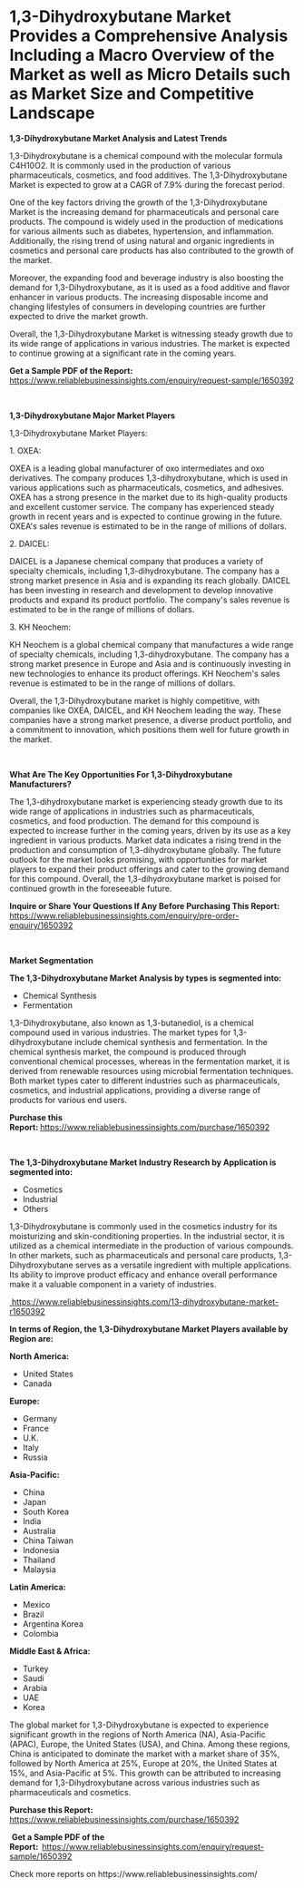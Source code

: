 <p><h1>1,3-Dihydroxybutane Market Provides a Comprehensive Analysis Including a Macro Overview of the Market as well as Micro Details such as Market Size and Competitive Landscape</h1></p><p><strong>1,3-Dihydroxybutane Market Analysis and Latest Trends</strong></p>
<p><p>1,3-Dihydroxybutane is a chemical compound with the molecular formula C4H10O2. It is commonly used in the production of various pharmaceuticals, cosmetics, and food additives. The 1,3-Dihydroxybutane Market is expected to grow at a CAGR of 7.9% during the forecast period.</p><p>One of the key factors driving the growth of the 1,3-Dihydroxybutane Market is the increasing demand for pharmaceuticals and personal care products. The compound is widely used in the production of medications for various ailments such as diabetes, hypertension, and inflammation. Additionally, the rising trend of using natural and organic ingredients in cosmetics and personal care products has also contributed to the growth of the market.</p><p>Moreover, the expanding food and beverage industry is also boosting the demand for 1,3-Dihydroxybutane, as it is used as a food additive and flavor enhancer in various products. The increasing disposable income and changing lifestyles of consumers in developing countries are further expected to drive the market growth.</p><p>Overall, the 1,3-Dihydroxybutane Market is witnessing steady growth due to its wide range of applications in various industries. The market is expected to continue growing at a significant rate in the coming years.</p></p>
<p><strong>Get a Sample PDF of the Report:&nbsp;</strong> <a href="https://www.reliablebusinessinsights.com/enquiry/request-sample/1650392">https://www.reliablebusinessinsights.com/enquiry/request-sample/1650392</a></p>
<p>&nbsp;</p>
<p><strong>1,3-Dihydroxybutane Major Market Players</strong></p>
<p><p>1,3-Dihydroxybutane Market Players:</p><p>1. OXEA:</p><p>OXEA is a leading global manufacturer of oxo intermediates and oxo derivatives. The company produces 1,3-dihydroxybutane, which is used in various applications such as pharmaceuticals, cosmetics, and adhesives. OXEA has a strong presence in the market due to its high-quality products and excellent customer service. The company has experienced steady growth in recent years and is expected to continue growing in the future. OXEA's sales revenue is estimated to be in the range of millions of dollars.</p><p>2. DAICEL:</p><p>DAICEL is a Japanese chemical company that produces a variety of specialty chemicals, including 1,3-dihydroxybutane. The company has a strong market presence in Asia and is expanding its reach globally. DAICEL has been investing in research and development to develop innovative products and expand its product portfolio. The company's sales revenue is estimated to be in the range of millions of dollars.</p><p>3. KH Neochem:</p><p>KH Neochem is a global chemical company that manufactures a wide range of specialty chemicals, including 1,3-dihydroxybutane. The company has a strong market presence in Europe and Asia and is continuously investing in new technologies to enhance its product offerings. KH Neochem's sales revenue is estimated to be in the range of millions of dollars.</p><p>Overall, the 1,3-Dihydroxybutane market is highly competitive, with companies like OXEA, DAICEL, and KH Neochem leading the way. These companies have a strong market presence, a diverse product portfolio, and a commitment to innovation, which positions them well for future growth in the market.</p></p>
<p>&nbsp;</p>
<p><strong>What Are The Key Opportunities For 1,3-Dihydroxybutane Manufacturers?</strong></p>
<p><p>The 1,3-dihydroxybutane market is experiencing steady growth due to its wide range of applications in industries such as pharmaceuticals, cosmetics, and food production. The demand for this compound is expected to increase further in the coming years, driven by its use as a key ingredient in various products. Market data indicates a rising trend in the production and consumption of 1,3-dihydroxybutane globally. The future outlook for the market looks promising, with opportunities for market players to expand their product offerings and cater to the growing demand for this compound. Overall, the 1,3-dihydroxybutane market is poised for continued growth in the foreseeable future.</p></p>
<p><strong>Inquire or Share Your Questions If Any Before Purchasing This Report:</strong> <a href="https://www.reliablebusinessinsights.com/enquiry/pre-order-enquiry/1650392">https://www.reliablebusinessinsights.com/enquiry/pre-order-enquiry/1650392</a></p>
<p>&nbsp;</p>
<p><strong>Market Segmentation</strong></p>
<p><strong>The 1,3-Dihydroxybutane Market Analysis by types is segmented into:</strong></p>
<p><ul><li>Chemical Synthesis</li><li>Fermentation</li></ul></p>
<p><p>1,3-Dihydroxybutane, also known as 1,3-butanediol, is a chemical compound used in various industries. The market types for 1,3-dihydroxybutane include chemical synthesis and fermentation. In the chemical synthesis market, the compound is produced through conventional chemical processes, whereas in the fermentation market, it is derived from renewable resources using microbial fermentation techniques. Both market types cater to different industries such as pharmaceuticals, cosmetics, and industrial applications, providing a diverse range of products for various end users.</p></p>
<p><strong>Purchase this Report:&nbsp;</strong><a href="https://www.reliablebusinessinsights.com/purchase/1650392">https://www.reliablebusinessinsights.com/purchase/1650392</a></p>
<p>&nbsp;</p>
<p><strong>The 1,3-Dihydroxybutane Market Industry Research by Application is segmented into:</strong></p>
<p><ul><li>Cosmetics</li><li>Industrial</li><li>Others</li></ul></p>
<p><p>1,3-Dihydroxybutane is commonly used in the cosmetics industry for its moisturizing and skin-conditioning properties. In the industrial sector, it is utilized as a chemical intermediate in the production of various compounds. In other markets, such as pharmaceuticals and personal care products, 1,3-Dihydroxybutane serves as a versatile ingredient with multiple applications. Its ability to improve product efficacy and enhance overall performance make it a valuable component in a variety of industries.</p></p>
<p><a href="https://www.reliablebusinessinsights.com/13-dihydroxybutane-market-r1650392">&nbsp;https://www.reliablebusinessinsights.com/13-dihydroxybutane-market-r1650392</a></p>
<p><strong>In terms of Region, the 1,3-Dihydroxybutane Market Players available by Region are:</strong></p>
<p>
    <p> <strong> North America: </strong>
        <ul>
            <li>United States</li>
            <li>Canada</li>
        </ul>
        </p> 
    <p> <strong> Europe: </strong>
        <ul>
            <li>Germany</li>
            <li>France</li>
            <li>U.K.</li>
            <li>Italy</li>
            <li>Russia</li>
        </ul>
        </p> 
    <p> <strong> Asia-Pacific: </strong>
        <ul>
            <li>China</li>
            <li>Japan</li>
            <li>South Korea</li>
            <li>India</li>
            <li>Australia</li>
            <li>China Taiwan</li>
            <li>Indonesia</li>
            <li>Thailand</li>
            <li>Malaysia</li>
        </ul>
        </p> 
    <p> <strong> Latin America: </strong>
        <ul>
            <li>Mexico</li>
            <li>Brazil</li>
            <li>Argentina Korea</li>
            <li>Colombia</li>
        </ul>
        </p> 
    <p> <strong> Middle East & Africa: </strong>
        <ul>
            <li>Turkey</li>
            <li>Saudi</li>
            <li>Arabia</li>
            <li>UAE</li>
            <li>Korea</li>
        </ul>
    </p>
    </p>
<p><p>The global market for 1,3-Dihydroxybutane is expected to experience significant growth in the regions of North America (NA), Asia-Pacific (APAC), Europe, the United States (USA), and China. Among these regions, China is anticipated to dominate the market with a market share of 35%, followed by North America at 25%, Europe at 20%, the United States at 15%, and Asia-Pacific at 5%. This growth can be attributed to increasing demand for 1,3-Dihydroxybutane across various industries such as pharmaceuticals and cosmetics.</p></p>
<p><strong>Purchase this Report: </strong><a href="https://www.reliablebusinessinsights.com/purchase/1650392">https://www.reliablebusinessinsights.com/purchase/1650392</a></p>
<p>&nbsp;<strong>Get a Sample PDF of the Report:&nbsp;&nbsp;</strong><a href="https://www.reliablebusinessinsights.com/enquiry/request-sample/1650392">https://www.reliablebusinessinsights.com/enquiry/request-sample/1650392</a></p>
<p><strong></strong></p>
<p>Check more reports on https://www.reliablebusinessinsights.com/</p>